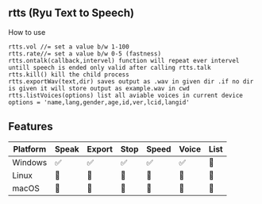 ## rtts (Ryu Text to Speech)


How to use 
```
rtts.vol //= set a value b/w 1-100
rtts.rate//= set a value b/w 0-5 (fastness)
rtts.ontalk(callback,intervel) function will repeat ever intervel untill speech is ended only valid after calling rtts.talk
rtts.kill() kill the child process
rtts.exportWav(text,dir) saves output as .wav in given dir .if no dir is given it will store output as example.wav in cwd
rtts.listVoices(options) list all aviable voices in current device options = 'name,lang,gender,age,id,ver,lcid,langid'
```
## Features 
Platform | Speak | Export | Stop | Speed | Voice | List 
---------|-------|--------|------|-------|-------|-----
Windows | :white_check_mark: | :white_check_mark: | :white_check_mark: | :white_check_mark: | :white_check_mark: | :no_entry_sign:
Linux   | :no_entry_sign: | :no_entry_sign:    | :no_entry_sign: | :no_entry_sign: | :no_entry_sign: | :no_entry_sign:
macOS  | :no_entry_sign: | :no_entry_sign: | :no_entry_sign: | :no_entry_sign: | :no_entry_sign: | :no_entry_sign:

